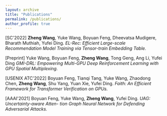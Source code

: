 ```yaml
---
layout: archive
title: "Publications"
permalink: /publications/
author_profile: true
---
```


<!-- {% if author.googlescholar %}
  You can also find my articles on <u><a href="{{author.googlescholar}}">my Google Scholar profile</a>.</u>
{% endif %}

{% include base_path %}

{% for post in site.publications reversed %}
  {% include archive-single.html %}
{% endfor %} -->


[SC'2022] **Zheng Wang**, Yuke Wang, Boyuan Feng, Dheevatsa Mudigere, Bharath Muthiah, Yufei Ding.
*EL-Rec: Efficient Large-scale Recommendation Model Training via Tensor-train Embedding Table.*

[Preprint] Yuke Wang, Boyuan Feng, **Zheng Wang**, Tong Geng, Ang Li, Yufei Ding
*GMI-DRL: Empowering Multi-GPU Deep Reinforcement Learning with GPU Spatial Multiplexing.*

[USENIX ATC'2022] Boyuan Feng, Tianqi Tang, Yuke Wang, Zhaodong Chen, **Zheng Wang**, Shu Yang, Yuan Xie, Yufei Ding. 
*Faith: An Efficient Framework for Transformer Verification on GPUs.*

[AAAI'2021] Boyuan Feng, Yuke Wang, **Zheng Wang**, Yufei Ding.
*UAG: Uncertainty-aware Atten- tion Graph Neural Network for Defending Adversarial Attacks.*